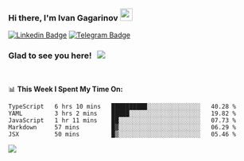 ### Hi there, I'm Ivan Gagarinov <img src="https://media.giphy.com/media/hvRJCLFzcasrR4ia7z/giphy.gif" width="25px">

[![Linkedin Badge](https://img.shields.io/badge/-LinkedIn-0e76a8?style=flat-square&logo=Linkedin&logoColor=white)](https://linkedin.com/in/ivan-gagarinov-142ba3141/)
[![Telegram Badge](https://img.shields.io/badge/-Telegram-0088cc?style=flat-square&logo=Telegram&logoColor=white)](https://t.me/igagarinov)

### Glad to see you here! &nbsp; ![](https://visitor-badge.glitch.me/badge?page_id=dzencot.dzencot)

</br>

📊 **This Week I Spent My Time On:**
<!--START_SECTION:waka-->
```text
TypeScript   6 hrs 10 mins   ██████████░░░░░░░░░░░░░░░   40.28 % 
YAML         3 hrs 2 mins    █████░░░░░░░░░░░░░░░░░░░░   19.82 % 
JavaScript   1 hr 11 mins    ██░░░░░░░░░░░░░░░░░░░░░░░   07.73 % 
Markdown     57 mins         █▓░░░░░░░░░░░░░░░░░░░░░░░   06.29 % 
JSX          50 mins         █▒░░░░░░░░░░░░░░░░░░░░░░░   05.46 % 
```
<!--END_SECTION:waka-->

[![](https://github-readme-stats.vercel.app/api?username=dzencot&theme=gruvbox)](https://github.com/dzencot)
